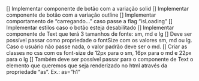 [] Implementar componente de botão com a variação solid
[] Implementar componente de botão com a variação outline
[] Implementar comportamento de “carregando...” caso passe a flag “isLoading”
[] Implementar estilos caso o botão esteja desabilitado
[] Implementar componente de Text que terá 3 tamanhos de fonte: sm, md e lg
[] Deve ser possível passar como propriedade o fontSize com os valores sm, md ou lg. Caso o usuário não passe nada, o valor padrão deve ser o md.
[] Criar as classes no css com os font-size de 12px para o sm, 16px para o md e 22px para o lg
[] Também deve ser possível passar para o componente de Text o elemento que queremos que seja renderizado no html através da propriedade “as”. Ex.: as=”h1”
